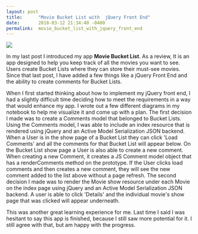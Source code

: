 ```yaml
---
layout: post
title:      "Movie Bucket List with  jQuery Front End"
date:       2018-03-12 21:34:40 -0400
permalink:  movie_bucket_list_with_jquery_front_end
---
```



![](https://imgur.com/FWbbkY2.jpg)

In my last post I introduced my app **Movie Bucket List**.  As a review, It is an app designed to help you keep track of all the movies you want to see. Users create Bucket Lists where they can store their must-see movies. Since that last post, I have added a few things like a jQuery Front End and the ability to create comments for Bucket Lists. 

When I first started thinking about how to implement my jQuery front end, I had a slightly difficult time deciding how to meet the requirements in a way that would enhance my app. I wrote out a few different diagrams in my notebook to help me visualize it and come up with a plan. The first decision I made was to create a Comments model that belonged to Bucket Lists. Using the Comments model, I was able to include an index resource that is rendered using jQuery and an Active Model Serialization JSON backend. When a User is in the show page of a Bucket List they can click 'Load Comments' and all the comments for that Bucket List will appear below. On the Bucket List show page a User is also able to create a new comment. When creating a new Comment, it creates a JS Comment model object that has a renderComments method on the prototype. If the User clicks load comments and then creates a new comment, they will see the new comment added to the list above without a page refresh. The second decision I made was to render the Movie show resource under each Movie on the index page using jQuery and an Active Model Serialization JSON backend. A user is able to click 'Details' and the individual movie's show page that was clicked will appear underneath.

This was another great learning experience for me. Last time I said I was hesitant to say this app is finished, because I still saw more potential for it. I still agree with that, but am happy with the progress. 
